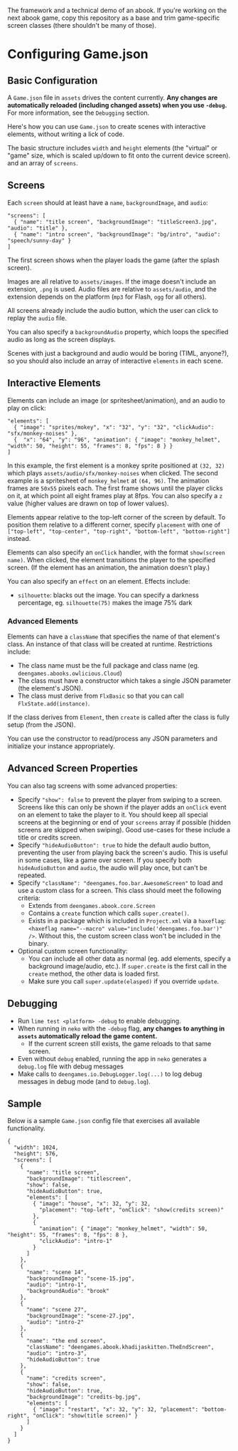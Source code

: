 The framework and a technical demo of an abook. If you're working on the next abook game, copy this repository as a base and trim game-specific screen classes (there shouldn't be many of those).

# Configuring Game.json

## Basic Configuration

A `Game.json` file in `assets` drives the content currently. **Any changes are automatically reloaded (including changed assets) when you use `-debug`.** For more information, see the `Debugging` section.

Here's how you can use `Game.json` to create scenes with interactive elements, without writing a lick of code.

The basic structure includes `width` and `height` elements (the "virtual" or "game" size, which is scaled up/down to fit onto the current device screen). and an array of `screens`.

## Screens
Each `screen` should at least have a `name`,  `backgroundImage`, and `audio`:

```
"screens": [
  { "name": "title screen", "backgroundImage": "titleScreen3.jpg", "audio": "title" },
  { "name": "intro screen", "backgroundImage": "bg/intro", "audio": "speech/sunny-day" }
]
```

The first screen shows when the player loads the game (after the splash screen).

Images are all relative to `assets/images`. If the image doesn't include an extension, `.png` is used. Audio files are relative to `assets/audio`, and the extension depends on the platform (`mp3` for Flash, `ogg` for all others).

All screens already include the audio button, which the user can click to replay the `audio` file.

You can also specify a `backgroundAudio` property, which loops the specified audio as long as the screen displays.

Scenes with just a background and audio would be boring (TIML, anyone?), so you should also include an array of interactive `elements` in each scene.

## Interactive Elements

Elements can include an image (or spritesheet/animation), and an audio to play on click:

```
"elements": [
  { "image": "sprites/mokey", "x": "32", "y": "32", "clickAudio": "sfx/monkey-noises" },
  {  "x": "64", "y": "96", "animation": { "image": "monkey_helmet", "width": 50, "height": 55, "frames": 8, "fps": 8 } }
]
```

In this example, the first element is a monkey sprite positioned at `(32, 32)` which plays `assets/audio/sfx/monkey-noises` when clicked. The second example is a spritesheet of `monkey_helmet` at `(64, 96)`. The animation frames are `50x55` pixels each. The first frame shows until the player clicks on it, at which point all eight frames play at 8fps. You can also specify a `z` value (higher values are drawn on top of lower values).

Elements appear relative to the top-left corner of the screen by default. To position them relative to a different corner, specify `placement` with one of `["top-left", "top-center", "top-right", "bottom-left", "bottom-right"]` instead.

Elements can also specify an `onClick` handler, with the format `show(screen name)`. When clicked, the element transitions the player to the specified screen. (If the element has an animation, the animation doesn't play.)

You can also specify an `effect` on an element. Effects include:
- `silhouette`: blacks out the image. You can specify a darkness percentage, eg. `silhouette(75)` makes the image 75% dark

### Advanced Elements

Elements can have a `className` that specifies the name of that element's class. An instance of that class will be created at runtime. Restrictions include:
- The class name must be the full package and class name (eg. `deengames.abooks.owlicious.Cloud`)
- The class must have a constructor which takes a single JSON parameter (the element's JSON).
- The class must derive from `FlxBasic` so that you can call `FlxState.add(instance)`.

If the class derives from `Element`, then `create` is called after the class is fully setup (from the JSON).

You can use the constructor to read/process any JSON parameters and initialize your instance appropriately. 

## Advanced Screen Properties

You can also tag screens with some advanced properties:

- Specify `"show": false` to prevent the player from swiping to a screen. Screens like this can only be shown if the player adds an `onClick` event on an element to take the player to it. You should keep all special screens at the beginning or end of your `screens` array if possible (hidden screens are skipped when swiping). Good use-cases for these include a title or credits screen.
- Specify `"hideAudioButton": true` to hide the default audio button, preventing the user from playing back the screen's audio. This is useful in some cases, like a game over screen.
If you specify both `hideAudioButton` and `audio`, the audio will play once, but can't be repeated.
- Specify `"className": "deengames.foo.bar.AwesomeScreen"` to load and use a custom class for a screen. This class should meet the following criteria:
  - Extends from `deengames.abook.core.Screen`
  - Contains a `create` function which calls `super.create()`.
  - Exists in a package which is included in `Project.xml` via a `haxeflag`: `<haxeflag name="--macro" value="include('deengames.foo.bar')" />`. Without this, the custom screen class won't be included in the binary.
- Optional custom screen functionality:
  - You can include all other data as normal (eg. add elements, specify a background image/audio, etc.). If `super.create` is the first call in the `create` method, the other data is loaded first.
  - Make sure you call `super.update(elasped)` if you override `update`.

## Debugging
- Run `lime test <platform> -debug` to enable debugging.
- When running in `neko` with the `-debug` flag, **any changes to anything in `assets` automatically reload the game content.**
  - If the current screen still exists, the game reloads to that same screen.
- Even without `debug` enabled, running the app in `neko` generates a `debug.log` file with debug messages
- Make calls to `deengames.io.DebugLogger.log(...)` to log debug messages in debug mode (and to `debug.log`).

## Sample

Below is a sample `Game.json` config file that exercises all available functionality.

```
{
  "width": 1024,
  "height": 576,
  "screens": [
    {
      "name": "title screen",
      "backgroundImage": "titlescreen",
      "show": false,
      "hideAudioButton": true,
      "elements": [
        { "image": "house", "x": 32, "y": 32,
          "placement": "top-left", "onClick": "show(credits screen)"
        },
        {
          "animation": { "image": "monkey_helmet", "width": 50, "height": 55, "frames": 8, "fps": 8 },
          "clickAudio": "intro-1"
        }
      ]
    },
    {
      "name": "scene 14",
      "backgroundImage": "scene-15.jpg",
      "audio": "intro-1",
      "backgroundAudio": "brook"
    },
    {
      "name": "scene 27",
      "backgroundImage": "scene-27.jpg",
      "audio": "intro-2"
    },
    {
      "name": "the end screen",
      "className": "deengames.abook.khadijaskitten.TheEndScreen",
      "audio": "intro-3",
      "hideAudioButton": true
    },
    {
      "name": "credits screen",
      "show": false,
      "hideAudioButton": true,
      "backgroundImage": "credits-bg.jpg",
      "elements": [
        { "image": "restart", "x": 32, "y": 32, "placement": "bottom-right", "onClick": "show(title screen)" }
      ]
    }
  ]
}
```
